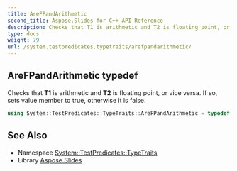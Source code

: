 ```yaml
---
title: AreFPandArithmetic
second_title: Aspose.Slides for C++ API Reference
description: Checks that T1 is arithmetic and T2 is floating point, or vice versa. If so, sets value member to true, otherwise it is false.
type: docs
weight: 79
url: /system.testpredicates.typetraits/arefpandarithmetic/
---
```

## AreFPandArithmetic typedef


Checks that **T1** is arithmetic and **T2** is floating point, or vice versa. If so, sets value member to true, otherwise it is false.

```cpp
using System::TestPredicates::TypeTraits::AreFPandArithmetic = typedef std::integral_constant<bool, (std::is_floating_point<T1>::value && std::is_arithmetic<T2>::value) || (std::is_arithmetic<T1>::value && std::is_floating_point<T2>::value) >
```


## See Also

* Namespace [System::TestPredicates::TypeTraits](../)
* Library [Aspose.Slides](../../)